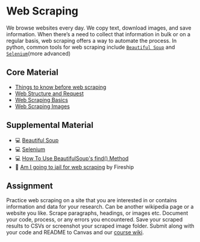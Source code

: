 # Web Scraping
We browse websites every day. We copy text, download images, and save information. When there’s a need to collect that information in bulk or on a regular basis, web scraping offers a way to automate the process. In python, common tools for web scraping include [`Beautiful Soup`](https://beautiful-soup-4.readthedocs.io/en/latest/) and [`Selenium`](https://www.selenium.dev/documentation/webdriver/getting_started/)(more advanced)

## Core Material
- [Things to know before web scraping](/week9-webscraping/01_before_webscraping.md)
- [Web Structure and Request](/week9-webscraping/02_request_web.md)
- [Web Scraping Basics](/week9-webscraping/03_0_scrape.py)
- [Web Scraping Images](/week9-webscraping/03_1_scrape.py)

## Supplemental Material
- 💻 [Beautiful Soup](https://beautiful-soup-4.readthedocs.io/en/latest/)
- 💻 [Selenium](https://www.selenium.dev/documentation/webdriver/getting_started/)
- 💻 [How To Use BeautifulSoup's find() Method](https://scrapeops.io/python-web-scraping-playbook/python-beautifulsoup-find/)
- 🎥 [Am I going to jail for web scraping](https://www.youtube.com/watch?v=8GhFmQPZAlo) by Fireship

## Assignment
Practice web scraping on a site that you are interested in or contains information and data for your research. Can be another wikipedia page or a website you like. Scrape paragraphs, headings, or images etc. Document your code, process, or any errors you encountered. Save your scraped results to CSVs or screenshot your scraped image folder. Submit along with your code and README to Canvas and our [course wiki](https://github.com/leey611/s25cc-python/wiki).